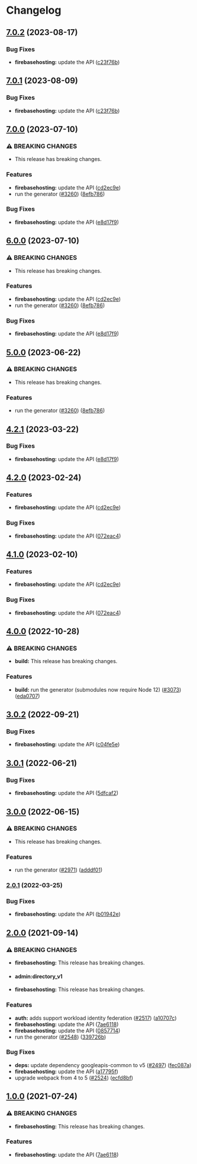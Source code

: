 # Changelog

## [7.0.2](https://github.com/googleapis/google-api-nodejs-client/compare/firebasehosting-v7.0.1...firebasehosting-v7.0.2) (2023-08-17)


### Bug Fixes

* **firebasehosting:** update the API ([c23f76b](https://github.com/googleapis/google-api-nodejs-client/commit/c23f76bf5ef6974eaef995cbf62819539fc5f74d))

## [7.0.1](https://github.com/googleapis/google-api-nodejs-client/compare/firebasehosting-v7.0.0...firebasehosting-v7.0.1) (2023-08-09)


### Bug Fixes

* **firebasehosting:** update the API ([c23f76b](https://github.com/googleapis/google-api-nodejs-client/commit/c23f76bf5ef6974eaef995cbf62819539fc5f74d))

## [7.0.0](https://github.com/googleapis/google-api-nodejs-client/compare/firebasehosting-v6.0.0...firebasehosting-v7.0.0) (2023-07-10)


### ⚠ BREAKING CHANGES

* This release has breaking changes.

### Features

* **firebasehosting:** update the API ([cd2ec9e](https://github.com/googleapis/google-api-nodejs-client/commit/cd2ec9e36306492e10bd4812e402d18c303c5e20))
* run the generator ([#3260](https://github.com/googleapis/google-api-nodejs-client/issues/3260)) ([8efb786](https://github.com/googleapis/google-api-nodejs-client/commit/8efb7861b7da4bc1472a4b654e46f90b29fbff20))


### Bug Fixes

* **firebasehosting:** update the API ([e8d17f9](https://github.com/googleapis/google-api-nodejs-client/commit/e8d17f90f8941fb586eca41af9d0d6494197c58f))

## [6.0.0](https://github.com/googleapis/google-api-nodejs-client/compare/firebasehosting-v5.0.0...firebasehosting-v6.0.0) (2023-07-10)


### ⚠ BREAKING CHANGES

* This release has breaking changes.

### Features

* **firebasehosting:** update the API ([cd2ec9e](https://github.com/googleapis/google-api-nodejs-client/commit/cd2ec9e36306492e10bd4812e402d18c303c5e20))
* run the generator ([#3260](https://github.com/googleapis/google-api-nodejs-client/issues/3260)) ([8efb786](https://github.com/googleapis/google-api-nodejs-client/commit/8efb7861b7da4bc1472a4b654e46f90b29fbff20))


### Bug Fixes

* **firebasehosting:** update the API ([e8d17f9](https://github.com/googleapis/google-api-nodejs-client/commit/e8d17f90f8941fb586eca41af9d0d6494197c58f))

## [5.0.0](https://github.com/googleapis/google-api-nodejs-client/compare/firebasehosting-v4.2.1...firebasehosting-v5.0.0) (2023-06-22)


### ⚠ BREAKING CHANGES

* This release has breaking changes.

### Features

* run the generator ([#3260](https://github.com/googleapis/google-api-nodejs-client/issues/3260)) ([8efb786](https://github.com/googleapis/google-api-nodejs-client/commit/8efb7861b7da4bc1472a4b654e46f90b29fbff20))

## [4.2.1](https://github.com/googleapis/google-api-nodejs-client/compare/firebasehosting-v4.2.0...firebasehosting-v4.2.1) (2023-03-22)


### Bug Fixes

* **firebasehosting:** update the API ([e8d17f9](https://github.com/googleapis/google-api-nodejs-client/commit/e8d17f90f8941fb586eca41af9d0d6494197c58f))

## [4.2.0](https://github.com/googleapis/google-api-nodejs-client/compare/firebasehosting-v4.1.0...firebasehosting-v4.2.0) (2023-02-24)


### Features

* **firebasehosting:** update the API ([cd2ec9e](https://github.com/googleapis/google-api-nodejs-client/commit/cd2ec9e36306492e10bd4812e402d18c303c5e20))


### Bug Fixes

* **firebasehosting:** update the API ([072eac4](https://github.com/googleapis/google-api-nodejs-client/commit/072eac4dfb54ac2c52b0206e693b43490a369402))

## [4.1.0](https://github.com/googleapis/google-api-nodejs-client/compare/firebasehosting-v4.0.0...firebasehosting-v4.1.0) (2023-02-10)


### Features

* **firebasehosting:** update the API ([cd2ec9e](https://github.com/googleapis/google-api-nodejs-client/commit/cd2ec9e36306492e10bd4812e402d18c303c5e20))


### Bug Fixes

* **firebasehosting:** update the API ([072eac4](https://github.com/googleapis/google-api-nodejs-client/commit/072eac4dfb54ac2c52b0206e693b43490a369402))

## [4.0.0](https://github.com/googleapis/google-api-nodejs-client/compare/firebasehosting-v3.0.2...firebasehosting-v4.0.0) (2022-10-28)


### ⚠ BREAKING CHANGES

* **build:** This release has breaking changes.

### Features

* **build:** run the generator (submodules now require Node 12) ([#3073](https://github.com/googleapis/google-api-nodejs-client/issues/3073)) ([eda0707](https://github.com/googleapis/google-api-nodejs-client/commit/eda07079dadab46a80b6f9ede618f4f43030169e))

## [3.0.2](https://github.com/googleapis/google-api-nodejs-client/compare/firebasehosting-v3.0.1...firebasehosting-v3.0.2) (2022-09-21)


### Bug Fixes

* **firebasehosting:** update the API ([c04fe5e](https://github.com/googleapis/google-api-nodejs-client/commit/c04fe5ec61b5814cc6e9b210536483abb6f4e2c1))

## [3.0.1](https://github.com/googleapis/google-api-nodejs-client/compare/firebasehosting-v3.0.0...firebasehosting-v3.0.1) (2022-06-21)


### Bug Fixes

* **firebasehosting:** update the API ([5dfcaf2](https://github.com/googleapis/google-api-nodejs-client/commit/5dfcaf2c721ab7455b3f3da7ee722dff71728855))

## [3.0.0](https://github.com/googleapis/google-api-nodejs-client/compare/firebasehosting-v2.0.1...firebasehosting-v3.0.0) (2022-06-15)


### ⚠ BREAKING CHANGES

* This release has breaking changes.

### Features

* run the generator ([#2971](https://github.com/googleapis/google-api-nodejs-client/issues/2971)) ([adddf01](https://github.com/googleapis/google-api-nodejs-client/commit/adddf018e7cb73adab7341053dd80d72c5a6248d))

### [2.0.1](https://github.com/googleapis/google-api-nodejs-client/compare/firebasehosting-v2.0.0...firebasehosting-v2.0.1) (2022-03-25)


### Bug Fixes

* **firebasehosting:** update the API ([b01942e](https://github.com/googleapis/google-api-nodejs-client/commit/b01942e031ae0c58e514feebb7b363476beb27ac))

## [2.0.0](https://www.github.com/googleapis/google-api-nodejs-client/compare/firebasehosting-v1.0.0...firebasehosting-v2.0.0) (2021-09-14)


### ⚠ BREAKING CHANGES

* **firebasehosting:** This release has breaking changes.
* #### admin:directory_v1
* **firebasehosting:** This release has breaking changes.

### Features

* **auth:** adds support workload identity federation ([#2517](https://www.github.com/googleapis/google-api-nodejs-client/issues/2517)) ([a10707c](https://www.github.com/googleapis/google-api-nodejs-client/commit/a10707c477759e7c9ef6360a2fe800856fb600c1))
* **firebasehosting:** update the API ([7ae6118](https://www.github.com/googleapis/google-api-nodejs-client/commit/7ae611809831bfd42d1de82e8d05db353d40625e))
* **firebasehosting:** update the API ([0857714](https://www.github.com/googleapis/google-api-nodejs-client/commit/0857714369badc6ce7ae306685df5f21f518b618))
* run the generator ([#2548](https://www.github.com/googleapis/google-api-nodejs-client/issues/2548)) ([339726b](https://www.github.com/googleapis/google-api-nodejs-client/commit/339726b5310e7ea5437e15642cb899c215127f8f))


### Bug Fixes

* **deps:** update dependency googleapis-common to v5 ([#2497](https://www.github.com/googleapis/google-api-nodejs-client/issues/2497)) ([fec087a](https://www.github.com/googleapis/google-api-nodejs-client/commit/fec087abcf3d994dd41c3ffa0a0c12b1f9f09dae))
* **firebasehosting:** update the API ([a17795f](https://www.github.com/googleapis/google-api-nodejs-client/commit/a17795f33adf1d43f1b5e0dfad8cc60b2d438fff))
* upgrade webpack from 4 to 5  ([#2524](https://www.github.com/googleapis/google-api-nodejs-client/issues/2524)) ([ecfd8bf](https://www.github.com/googleapis/google-api-nodejs-client/commit/ecfd8bfcd06e1beabff7ec9a8c4000222379eb8d))

## [1.0.0](https://www.github.com/googleapis/google-api-nodejs-client/compare/firebasehosting-v0.1.0...firebasehosting-v1.0.0) (2021-07-24)


### ⚠ BREAKING CHANGES

* **firebasehosting:** This release has breaking changes.

### Features

* **firebasehosting:** update the API ([7ae6118](https://www.github.com/googleapis/google-api-nodejs-client/commit/7ae611809831bfd42d1de82e8d05db353d40625e))
